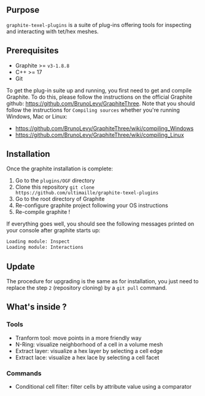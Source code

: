 ## Purpose

`graphite-texel-plugins` is a suite of plug-ins offering tools for inspecting and interacting with tet/hex meshes.

## Prerequisites

 - Graphite >= `v3-1.8.8`
 - C++ >= 17
 - Git

To get the plug-in suite up and running, you first need to get and compile Graphite. To do this, please follow the instructions on the official Graphite github: 
https://github.com/BrunoLevy/GraphiteThree. Note that you should follow the instructions for `Compiling sources` whether you're running Windows, Mac or Linux: 

 - https://github.com/BrunoLevy/GraphiteThree/wiki/compiling_Windows
 - https://github.com/BrunoLevy/GraphiteThree/wiki/compiling_Linux

## Installation

Once the graphite installation is complete: 

 1. Go to the `plugins/OGF` directory
 2. Clone this repository `git clone https://github.com/ultimaille/graphite-texel-plugins`
 3. Go to the root directory of Graphite
 4. Re-configure graphite project following your OS instructions
 5. Re-compile graphite !

If everything goes well, you should see the following messages printed on your console after graphite starts up:

```sh
Loading module: Inspect
Loading module: Interactions
```

## Update

The procedure for upgrading is the same as for installation, you just need to replace the step `2` (repository cloning) by a `git pull` command.

## What's inside ?

### Tools

 - Tranform tool: move points in a more friendly way
 - N-Ring: visualize neighborhood of a cell in a volume mesh
 - Extract layer: visualize a hex layer by selecting a cell edge
 - Extract lace: visualize a hex lace by selecting a cell facet


### Commands

 - Conditional cell filter: filter cells by attribute value using a comparator


